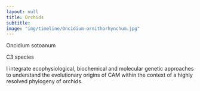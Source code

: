 ```yaml
---
layout: null
title: Orchids
subtitle:
image: "img/timeline/Oncidium-ornithorhynchum.jpg"
---
```

<p>Oncidium sotoanum</p>
<p>C3 species</p>

<p>I integrate ecophysiological, biochemical and molecular genetic approaches to understand the evolutionary origins of CAM within the context of a highly resolved phylogeny of orchids.</p>
